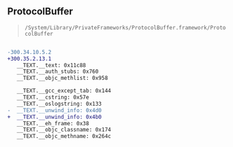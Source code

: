 ## ProtocolBuffer

> `/System/Library/PrivateFrameworks/ProtocolBuffer.framework/ProtocolBuffer`

```diff

-300.34.10.5.2
+300.35.2.13.1
   __TEXT.__text: 0x11c88
   __TEXT.__auth_stubs: 0x760
   __TEXT.__objc_methlist: 0x958

   __TEXT.__gcc_except_tab: 0x144
   __TEXT.__cstring: 0x57e
   __TEXT.__oslogstring: 0x133
-  __TEXT.__unwind_info: 0x4d0
+  __TEXT.__unwind_info: 0x4b0
   __TEXT.__eh_frame: 0x38
   __TEXT.__objc_classname: 0x174
   __TEXT.__objc_methname: 0x264c

```
